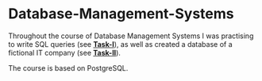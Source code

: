 # Database-Management-Systems

Throughout the course of Database Management Systems I was practising to write SQL queries (see [**Task-I**](https://github.com/FasterThanC/Database-Management-Systems/tree/main/Task-I)), as well as created a database of a fictional IT company (see [**Task-II**](https://github.com/FasterThanC/Database-Management-Systems/tree/main/Task-II)). 

The course is based on PostgreSQL.

